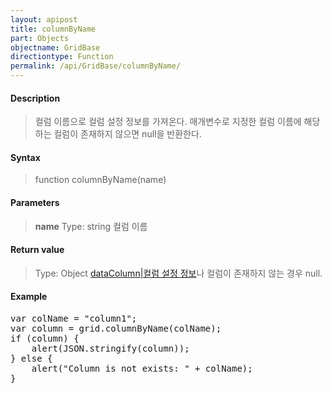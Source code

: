```yaml
---
layout: apipost
title: columnByName
part: Objects
objectname: GridBase
directiontype: Function
permalink: /api/GridBase/columnByName/
---
```



#### Description

> 컬럼 이름으로 컬럼 설정 정보를 가져온다. 
> 매개변수로 지정한 컬럼 이름에 해당하는 컬럼이 존재하지 않으면 null을 반환한다.

#### Syntax

> function columnByName(name)

#### Parameters

> **name**
> Type: string
> 컬럼 이름

#### Return value

> Type: Object
> [dataColumn\|컬럼 설정 정보](/api/GridBase/)나 컬럼이 존재하지 않는 경우 null.

#### Example

<pre class="prettyprint">
var colName = "column1";
var column = grid.columnByName(colName);
if (column) {
    alert(JSON.stringify(column));
} else {
    alert("Column is not exists: " + colName);
}
</pre>




